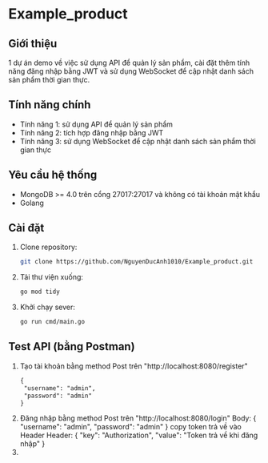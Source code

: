 # Example_product

## Giới thiệu
1 dự án demo về việc sử dụng API để quản lý sản phẩm, cài đặt thêm tính năng đăng nhập bằng JWT và sử dụng WebSocket để cập nhật danh sách sản phẩm thời gian thực.

## Tính năng chính
- Tính năng 1: sử dụng API để quản lý sản phẩm
- Tính năng 2: tích hợp đăng nhập bằng JWT
- Tính năng 3: sử dụng WebSocket để cập nhật danh sách sản phẩm thời gian thực

## Yêu cầu hệ thống
- MongoDB >= 4.0 trên cổng 27017:27017 và không có tài khoản mật khẩu
- Golang

## Cài đặt
1. Clone repository:
   ```bash
   git clone https://github.com/NguyenDucAnh1010/Example_product.git
2. Tải thư viện xuống:
   ```bash
   go mod tidy
4. Khởi chạy sever:
   ```bash
   go run cmd/main.go

## Test API (bằng Postman)
1. Tạo tài khoản bằng method Post trên "http://localhost:8080/register"
   ```markdown
   {
    "username": "admin",
    "password": "admin"
   }
2. Đăng nhập bằng method Post trên "http://localhost:8080/login"
   Body:
   {
    "username": "admin",
    "password": "admin"
   }
   copy token trả về vào Header
   Header:
   {
     "key": "Authorization",
     "value": "Token trả về khi đăng nhập"
   }
3. 
